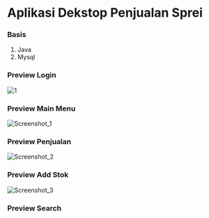 # Aplikasi Dekstop Penjualan Sprei
### Basis
1. Java
2. Mysql
### Preview Login
![1](https://user-images.githubusercontent.com/58913447/130324529-ce09ff19-bac5-44c4-98c0-840d7c75932b.png)
### Preview Main Menu
![Screenshot_1](https://user-images.githubusercontent.com/58913447/130324535-59e63826-9565-4d67-baf2-2761bdedfcf1.png)
### Preview Penjualan
![Screenshot_2](https://user-images.githubusercontent.com/58913447/130324543-4e483293-5953-47a4-b208-b37098679ced.png)
### Preview Add Stok
![Screenshot_3](https://user-images.githubusercontent.com/58913447/130324554-897219d5-51e6-48d5-b2ae-f70266a9e963.png)
### Preview Search

